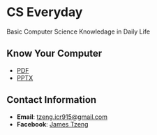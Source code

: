 # CS Everyday

Basic Computer Science Knowledage in Daily Life

## Know Your Computer

- [PDF](slides/Know-Your-Computer.pdf)
- [PPTX](slides/Know-Your-Computer.pptx)

## Contact Information

- **Email**: [tzeng.icr915@gmail.com](mailto:tzeng.icr915@gmail.com)
- **Facebook**: [James Tzeng](https://www.facebook.com/jianshuin.tzeng)